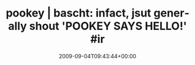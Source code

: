 ---
retweeted: false
source: <a href="http://twitter.com" rel="nofollow">Twitter Web Client</a>
entities:
  hashtags:
  - text: irc
    indices:
    - '68'
    - '72'
  - text: sfdaycgn
    indices:
    - '73'
    - '82'
  symbols: []
  user_mentions: []
  urls: []
display_text_range:
- '0'
- '82'
favorite_count: '0'
id_str: '3753873197'
truncated: false
retweet_count: '0'
id: '3753873197'
created_at: Fri Sep 04 09:43:44 +0000 2009
favorited: false
full_text: 'pookey | bascht: infact, jsut generally shout  ''POOKEY SAYS HELLO!''
  #irc #sfdaycgn'
lang: en
tags:
- irc
- sfdaycgn
- pesos/twitter
date: '2009-09-04T09:43:44+00:00'
src: https://twitter.com/bascht/status/3753873197
original_url: https://twitter.com/bascht/status/3753873197
type: twitter_tweet
text: 'pookey | bascht: infact, jsut generally shout  ''POOKEY SAYS HELLO!'' #irc
  #sfdaycgn'
title: 'pookey | bascht: infact, jsut generally shout  ''POOKEY SAYS HELLO!'' #ir'

---
